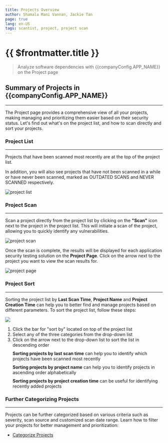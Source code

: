 ```yaml
---
title: Projects Overview
author: Shamala Mani Vannan, Jackie Tan
page: true
lang: en-US
tags: scantist, project, project scan
---
```


<script setup>
import { companyConfig } from '../../../config/companyConfig.js';
</script>
<style scoped>
  .steps {
    display: block;
    margin: 10px 0;
  }
</style>

<ClientOnly>

# {{ $frontmatter.title }}

> Analyze software dependencies with {{companyConfig.APP_NAME}} on the Project page

## Summary of Projects in {{companyConfig.APP_NAME}}

<hr class="thick" />

The Project page provides a comprehensive view of all your projects, making managing and prioritizing them easier based on their security status. Let's find out what's on the project list, and how to scan directly and sort your projects.

### Project List

<hr class="thick" />

Projects that have been scanned most recently are at the top of the project list.

In addition, you will also see projects that have not been scanned in a while or have never been scanned, marked as OUTDATED SCANS and NEVER SCANNED respectively.

![project list](/images/Projects-Overview/Projects-Overview-1.png)

### Project Scan

<hr class="thick" />

Scan a project directly from the project list by clicking on the **"Scan"** icon next to the project in the project list. This will initiate a scan of the project, allowing you to quickly identify any vulnerabilities.

![project scan](/images/Projects-Overview/Projects-Overview-2.png)

Once the scan is complete, the results will be displayed for each application security testing solution on the **Project Page**. Click on the arrow next to the project you want to view the scan results for.

![project page](/images/Projects-Overview/Projects-Overview-3.png)

### Project Sort

<hr class="thick" />

Sorting the project list by **Last Scan Time**, **Project Name** and **Project Creation Time** can help you to better find and manage projects based on different parameters. To sort the project list, follow these steps:

<img src="/images/Projects-Overview/Projects-Overview-4.png"/>

<ol>
  <li>Click the bar for "sort by" located on top of the project list</li>
  <li>Select any of the three categories from the drop-down list</li>
  <li>Click on the arrow next to the drop-down list to sort the list in descending order
    <div class="steps">
      <b>Sorting projects by last scan time</b> can help you to identify which projects have been scanned most recently
    </div>
    <div class="steps">
      <b>Sorting projects by project name</b> can help you to identify projects in ascending order alphabetically
    </div>
    <div class="steps">
      <b>Sorting projects by project creation time</b> can be useful for identifying recently added projects
    </div>
  </li>
</ol>

### Further Categorizing Projects

<hr class="thick" />

Projects can be further categorized based on various criteria such as severity, scan source and customized scan date range. Learn how to filter your projects for better management and prioritization:

- [Categorize Projects](categorize-projects)

</ClientOnly>
